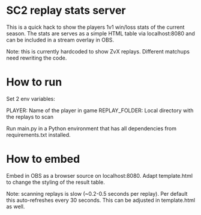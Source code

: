# SC2 replay stats server

This is a quick hack to show the players 1v1 win/loss stats of the current season. The stats are serves as a simple HTML table via localhost:8080 and can be included in a stream overlay in OBS.

Note: this is currently hardcoded to show ZvX replays. Different matchups need rewriting the code. 

# How to run

Set 2 env variables: 

PLAYER: Name of the player in game
REPLAY_FOLDER: Local directory with the replays to scan

Run main.py in a Python environment that has all dependencies from requirements.txt installed. 

# How to embed

Embed in OBS as a browser source on localhost:8080. Adapt template.html to change the styling of the result table. 

Note: scanning replays is slow (~0.2-0.5 seconds per replay). Per default this auto-refreshes every 30 seconds. This can be adjusted in template.html as well. 

